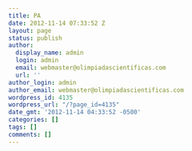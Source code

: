 ```yaml
---
title: PA
date: 2012-11-14 07:33:52 Z
layout: page
status: publish
author:
  display_name: admin
  login: admin
  email: webmaster@olimpiadascientificas.com
  url: ''
author_login: admin
author_email: webmaster@olimpiadascientificas.com
wordpress_id: 4135
wordpress_url: "/?page_id=4135"
date_gmt: '2012-11-14 04:33:52 -0500'
categories: []
tags: []
comments: []
---
```



